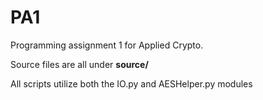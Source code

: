 # PA1
Programming assignment 1 for Applied Crypto.

Source files are all under **source/**

All scripts utilize both the IO.py and AESHelper.py modules
